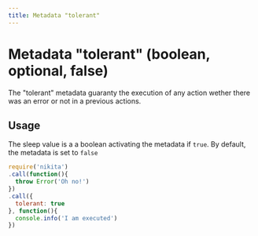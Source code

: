 ```yaml
---
title: Metadata "tolerant"
---
```


# Metadata "tolerant" (boolean, optional, false)

The "tolerant" metadata guaranty the execution of any action wether there was an error or not in a previous actions.

## Usage

The sleep value is a a boolean activating the metadata if `true`. By default, the metadata is set to `false`

```js
require('nikita')
.call(function(){
  throw Error('Oh no!')
})
.call({
  tolerant: true
}, function(){
  console.info('I am executed')
})
```

